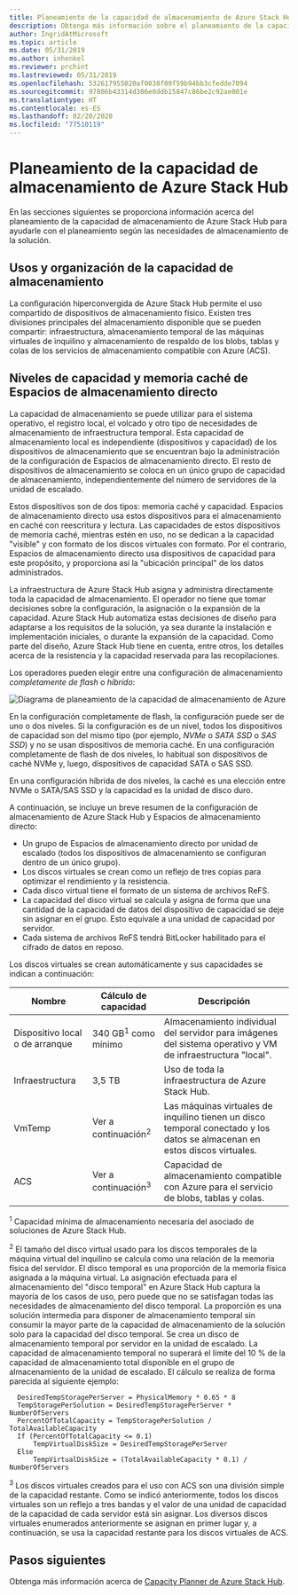 ```yaml
---
title: Planeamiento de la capacidad de almacenamiento de Azure Stack Hub
description: Obtenga más información sobre el planeamiento de la capacidad de almacenamiento para las implementaciones de Azure Stack Hub.
author: IngridAtMicrosoft
ms.topic: article
ms.date: 05/31/2019
ms.author: inhenkel
ms.reviewer: prchint
ms.lastreviewed: 05/31/2019
ms.openlocfilehash: 532617955020af0038f09f59b94bb3cfedde7094
ms.sourcegitcommit: 97806b43314d306e0ddb15847c86be2c92ae001e
ms.translationtype: HT
ms.contentlocale: es-ES
ms.lasthandoff: 02/20/2020
ms.locfileid: "77510119"
---
```

# <a name="azure-stack-hub-storage-capacity-planning"></a>Planeamiento de la capacidad de almacenamiento de Azure Stack Hub

En las secciones siguientes se proporciona información acerca del planeamiento de la capacidad de almacenamiento de Azure Stack Hub para ayudarle con el planeamiento según las necesidades de almacenamiento de la solución.

## <a name="uses-and-organization-of-storage-capacity"></a>Usos y organización de la capacidad de almacenamiento

La configuración hiperconvergida de Azure Stack Hub permite el uso compartido de dispositivos de almacenamiento físico. Existen tres divisiones principales del almacenamiento disponible que se pueden compartir: infraestructura, almacenamiento temporal de las máquinas virtuales de inquilino y almacenamiento de respaldo de los blobs, tablas y colas de los servicios de almacenamiento compatible con Azure (ACS).

## <a name="storage-spaces-direct-cache-and-capacity-tiers"></a>Niveles de capacidad y memoria caché de Espacios de almacenamiento directo

La capacidad de almacenamiento se puede utilizar para el sistema operativo, el registro local, el volcado y otro tipo de necesidades de almacenamiento de infraestructura temporal. Esta capacidad de almacenamiento local es independiente (dispositivos y capacidad) de los dispositivos de almacenamiento que se encuentran bajo la administración de la configuración de Espacios de almacenamiento directo. El resto de dispositivos de almacenamiento se coloca en un único grupo de capacidad de almacenamiento, independientemente del número de servidores de la unidad de escalado.

Estos dispositivos son de dos tipos: memoria caché y capacidad. Espacios de almacenamiento directo usa estos dispositivos para el almacenamiento en caché con reescritura y lectura. Las capacidades de estos dispositivos de memoria caché, mientras estén en uso, no se dedican a la capacidad "visible" y con formato de los discos virtuales con formato. Por el contrario, Espacios de almacenamiento directo usa dispositivos de capacidad para este propósito, y proporciona así la "ubicación principal" de los datos administrados.

La infraestructura de Azure Stack Hub asigna y administra directamente toda la capacidad de almacenamiento. El operador no tiene que tomar decisiones sobre la configuración, la asignación o la expansión de la capacidad. Azure Stack Hub automatiza estas decisiones de diseño para adaptarse a los requisitos de la solución, ya sea durante la instalación e implementación iniciales, o durante la expansión de la capacidad. Como parte del diseño, Azure Stack Hub tiene en cuenta, entre otros, los detalles acerca de la resistencia y la capacidad reservada para las recopilaciones.

Los operadores pueden elegir entre una configuración de almacenamiento *completamente de flash* o *híbrido*:

![Diagrama de planeamiento de la capacidad de almacenamiento de Azure](media/azure-stack-capacity-planning/storage.png)

En la configuración completamente de flash, la configuración puede ser de uno o dos niveles. Si la configuración es de un nivel, todos los dispositivos de capacidad son del mismo tipo (por ejemplo, *NVMe* o *SATA SSD* o *SAS SSD*) y no se usan dispositivos de memoria caché. En una configuración completamente de flash de dos niveles, lo habitual son dispositivos de caché NVMe y, luego, dispositivos de capacidad SATA o SAS SSD.

En una configuración híbrida de dos niveles, la caché es una elección entre NVMe o SATA/SAS SSD y la capacidad es la unidad de disco duro.

A continuación, se incluye un breve resumen de la configuración de almacenamiento de Azure Stack Hub y Espacios de almacenamiento directo:
- Un grupo de Espacios de almacenamiento directo por unidad de escalado (todos los dispositivos de almacenamiento se configuran dentro de un único grupo).
- Los discos virtuales se crean como un reflejo de tres copias para optimizar el rendimiento y la resistencia.
- Cada disco virtual tiene el formato de un sistema de archivos ReFS.
- La capacidad del disco virtual se calcula y asigna de forma que una cantidad de la capacidad de datos del dispositivo de capacidad se deje sin asignar en el grupo. Esto equivale a una unidad de capacidad por servidor.
- Cada sistema de archivos ReFS tendrá BitLocker habilitado para el cifrado de datos en reposo. 

Los discos virtuales se crean automáticamente y sus capacidades se indican a continuación:

|Nombre|Cálculo de capacidad|Descripción|
|-----|-----|-----|
|Dispositivo local o de arranque|340 GB<sup>1</sup> como mínimo|Almacenamiento individual del servidor para imágenes del sistema operativo y VM de infraestructura "local".|
|Infraestructura|3,5 TB|Uso de toda la infraestructura de Azure Stack Hub.|
|VmTemp|Ver a continuación<sup>2</sup>|Las máquinas virtuales de inquilino tienen un disco temporal conectado y los datos se almacenan en estos discos virtuales.|
|ACS|Ver a continuación<sup>3</sup>|Capacidad de almacenamiento compatible con Azure para el servicio de blobs, tablas y colas.|

<sup>1</sup> Capacidad mínima de almacenamiento necesaria del asociado de soluciones de Azure Stack Hub.

<sup>2</sup> El tamaño del disco virtual usado para los discos temporales de la máquina virtual del inquilino se calcula como una relación de la memoria física del servidor. El disco temporal es una proporción de la memoria física asignada a la máquina virtual. La asignación efectuada para el almacenamiento del "disco temporal" en Azure Stack Hub captura la mayoría de los casos de uso, pero puede que no se satisfagan todas las necesidades de almacenamiento del disco temporal. La proporción es una solución intermedia para disponer de almacenamiento temporal sin consumir la mayor parte de la capacidad de almacenamiento de la solución solo para la capacidad del disco temporal. Se crea un disco de almacenamiento temporal por servidor en la unidad de escalado. La capacidad de almacenamiento temporal no superará el límite del 10 % de la capacidad de almacenamiento total disponible en el grupo de almacenamiento de la unidad de escalado. El cálculo se realiza de forma parecida al siguiente ejemplo:

```
  DesiredTempStoragePerServer = PhysicalMemory * 0.65 * 8
  TempStoragePerSolution = DesiredTempStoragePerServer * NumberOfServers
  PercentOfTotalCapacity = TempStoragePerSolution / TotalAvailableCapacity
  If (PercentOfTotalCapacity <= 0.1)
      TempVirtualDiskSize = DesiredTempStoragePerServer
  Else
      TempVirtualDiskSize = (TotalAvailableCapacity * 0.1) / NumberOfServers
```

<sup>3</sup> Los discos virtuales creados para el uso con ACS son una división simple de la capacidad restante. Como se indicó anteriormente, todos los discos virtuales son un reflejo a tres bandas y el valor de una unidad de capacidad de la capacidad de cada servidor está sin asignar. Los diversos discos virtuales enumerados anteriormente se asignan en primer lugar y, a continuación, se usa la capacidad restante para los discos virtuales de ACS.

## <a name="next-steps"></a>Pasos siguientes

Obtenga más información acerca de [Capacity Planner de Azure Stack Hub](azure-stack-capacity-planner.md).
